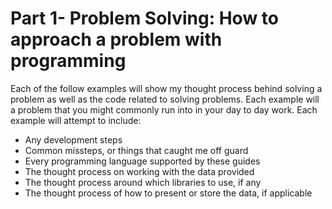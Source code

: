 # Part 1- Problem Solving: How to approach a problem with programming
Each of the follow examples will show my thought process behind solving a problem as well as the code related to solving problems. Each example will a problem that you might commonly run into in your day to day work. Each example will attempt to include:

* Any development steps
* Common missteps, or things that caught me off guard
* Every programming language supported by these guides
* The thought process on working with the data provided
* The thought process around which libraries to use, if any
* The thought process of how to present or store the data, if applicable
